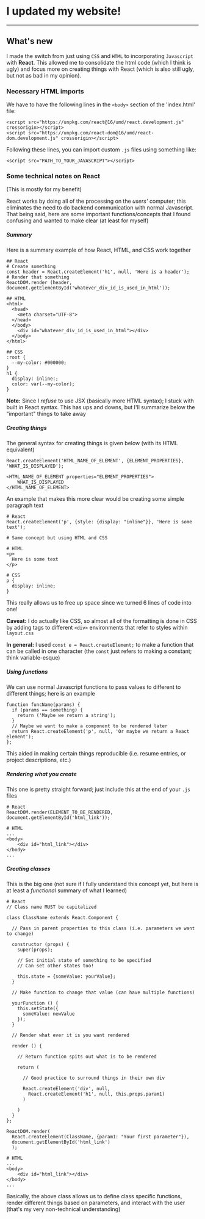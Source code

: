 # I updated my website!
---

## What's new

I made the switch from just using `CSS` and `HTML` to incorporating `Javascript` with **React**. This allowed me to consolidate the html code (which I think is ugly) and focus more on creating things with React (which is also still ugly, but not as bad in my opinion).

### Necessary HTML imports

We have to have the following lines in the `<body>` section of the \'index.html\' file:

```
<script src="https://unpkg.com/react@16/umd/react.development.js" crossorigin></script>
<script src="https://unpkg.com/react-dom@16/umd/react-dom.development.js" crossorigin></script>
```

Following these lines, you can import custom `.js` files using something like:

```
<script src="PATH_TO_YOUR_JAVASCRIPT"></script>
```

### Some technical notes on React

(This is mostly for my benefit)

React works by doing all of the processing on the _users'_ computer; this eliminates the need to do backend communication with normal Javascript. That being said, here are some important functions/concepts that I found confusing and wanted to make clear (at least for myself)

##### Summary

Here is a summary example of how React, HTML, and CSS work together

```
## React
# Create something
const header = React.createElement('h1', null, 'Here is a header');
# Render that something
ReactDOM.render (header, document.getElementById('whatever_div_id_is_used_in_html'));

## HTML
<html>
  <head>
    <meta charset="UTF-8">
  </head>
  </body>
    <div id="whatever_div_id_is_used_in_html"></div>
  </body>
</html>

## CSS
:root {
  --my-color: #000000;
}
h1 {
  display: inline:;
  color: var(--my-color);
}
```

**Note:** Since I _refuse_ to use JSX (basically more HTML syntax); I stuck with built in React syntax. This has ups and downs, but I'll summarize below the \"important\" things to take away


##### Creating things

The general syntax for creating things is given below (with its HTML equivalent)

```
React.createElement('HTML_NAME_OF_ELEMENT', {ELEMENT_PROPERTIES}, 'WHAT_IS_DISPLAYED');

<HTML_NAME_OF_ELEMENT properties="ELEMENT_PROPERTIES">
    WHAT_IS_DISPLAYED
</HTML_NAME_OF_ELEMENT>
```

An example that makes this more clear would be creating some simple paragraph text

```
# React
React.createElement('p', {style: {display: "inline"}}, 'Here is some text');

# Same concept but using HTML and CSS

# HTML
<p>
  Here is some text
</p>

# CSS
p {
  display: inline;
}
```

This really allows us to free up space since we turned 6 lines of code into one!

**Caveat:** I do actually like CSS, so almost all of the formatting is done in CSS by adding tags to different `<div>` environments that refer to styles within `layout.css`

**In general:** I used `const e = React.createElement;` to make a function that can be called in one character (the `const` just refers to making a constant; think variable-esque)

##### Using functions

We can use normal Javascript functions to pass values to different to different things; here is an example

```
function funcName(params) {
  if (params == something) {
    return ('Maybe we return a string');
  }
  // Maybe we want to make a component to be rendered later
  return React.createElement('p', null, 'Or maybe we return a React element');
};
```

This aided in making certain things reproducible (i.e. resume entries, or project descriptions, etc.)

##### Rendering what you create

This one is pretty straight forward; just include this at the end of your `.js` files

```
# React
ReactDOM.render(ELEMENT_TO_BE_RENDERED, document.getElementById('html_link'));

# HTML
...
<body>
    <div id="html_link"></div>
</body>
...
```

##### Creating classes

This is the big one (not sure if I fully understand this concept yet, but here is at least a _functional_ summary of what I learned)

```
# React
// Class name MUST be capitalized

class ClassName extends React.Component {

  // Pass in parent properties to this class (i.e. parameters we want to change)

  constructor (props) {
    super(props);

    // Set initial state of something to be specified
    // Can set other states too!

    this.state = {someValue: yourValue};
  }

  // Make function to change that value (can have multiple functions)

  yourFunction () {
    this.setState({
      someValue: newValue
    });
  }

  // Render what ever it is you want rendered

  render () {

    // Return function spits out what is to be rendered

    return (

      // Good practice to surround things in their own div

      React.createElement('div', null,
        React.createElement('h1', null, this.props.param1)
      )

    )
  }
};

ReactDOM.render(
  React.createElement(ClassName, {param1: "Your first parameter"}),
  document.getElementById('html_link')
  );

# HTML
...
<body>
    <div id="html_link"></div>
</body>
...
```

Basically, the above class allows us to define class specific functions, render different things based on parameters, and interact with the user (that's my very non-technical understanding)
